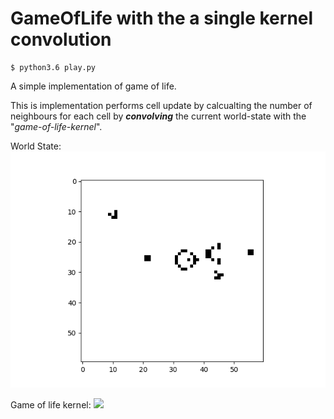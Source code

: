 # GameOfLife with the a single kernel convolution

```
$ python3.6 play.py
```

A simple implementation of game of life.

This is implementation performs cell update by calcualting the number of neighbours for each cell by ***convolving*** the current world-state with the "*game-of-life-kernel*".

World State:   ![](state.png)

Game of life kernel:  ![](gofl_kernel.png)

